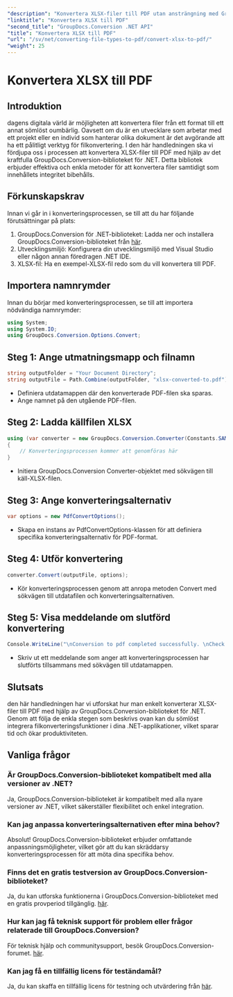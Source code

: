 ```yaml
---
"description": "Konvertera XLSX-filer till PDF utan ansträngning med GroupDocs.Conversion-biblioteket för .NET. Sömlös integration, anpassningsbara alternativ och oklanderliga resultat."
"linktitle": "Konvertera XLSX till PDF"
"second_title": "GroupDocs.Conversion .NET API"
"title": "Konvertera XLSX till PDF"
"url": "/sv/net/converting-file-types-to-pdf/convert-xlsx-to-pdf/"
"weight": 25
---
```


# Konvertera XLSX till PDF

## Introduktion
dagens digitala värld är möjligheten att konvertera filer från ett format till ett annat sömlöst oumbärlig. Oavsett om du är en utvecklare som arbetar med ett projekt eller en individ som hanterar olika dokument är det avgörande att ha ett pålitligt verktyg för filkonvertering. I den här handledningen ska vi fördjupa oss i processen att konvertera XLSX-filer till PDF med hjälp av det kraftfulla GroupDocs.Conversion-biblioteket för .NET. Detta bibliotek erbjuder effektiva och enkla metoder för att konvertera filer samtidigt som innehållets integritet bibehålls.
## Förkunskapskrav
Innan vi går in i konverteringsprocessen, se till att du har följande förutsättningar på plats:
1. GroupDocs.Conversion för .NET-biblioteket: Ladda ner och installera GroupDocs.Conversion-biblioteket från [här](https://releases.groupdocs.com/conversion/net/).
2. Utvecklingsmiljö: Konfigurera din utvecklingsmiljö med Visual Studio eller någon annan föredragen .NET IDE.
3. XLSX-fil: Ha en exempel-XLSX-fil redo som du vill konvertera till PDF.

## Importera namnrymder
Innan du börjar med konverteringsprocessen, se till att importera nödvändiga namnrymder:
```csharp
using System;
using System.IO;
using GroupDocs.Conversion.Options.Convert;
```
## Steg 1: Ange utmatningsmapp och filnamn
```csharp
string outputFolder = "Your Document Directory";
string outputFile = Path.Combine(outputFolder, "xlsx-converted-to.pdf");
```
- Definiera utdatamappen där den konverterade PDF-filen ska sparas.
- Ange namnet på den utgående PDF-filen.
## Steg 2: Ladda källfilen XLSX
```csharp
using (var converter = new GroupDocs.Conversion.Converter(Constants.SAMPLE_XLSX))
{
    // Konverteringsprocessen kommer att genomföras här
}
```
- Initiera GroupDocs.Conversion Converter-objektet med sökvägen till käll-XLSX-filen.
## Steg 3: Ange konverteringsalternativ
```csharp
var options = new PdfConvertOptions();
```
- Skapa en instans av PdfConvertOptions-klassen för att definiera specifika konverteringsalternativ för PDF-format.
## Steg 4: Utför konvertering
```csharp
converter.Convert(outputFile, options);
```
- Kör konverteringsprocessen genom att anropa metoden Convert med sökvägen till utdatafilen och konverteringsalternativen.
## Steg 5: Visa meddelande om slutförd konvertering
```csharp
Console.WriteLine("\nConversion to pdf completed successfully. \nCheck output in {0}", outputFolder);
```
- Skriv ut ett meddelande som anger att konverteringsprocessen har slutförts tillsammans med sökvägen till utdatamappen.

## Slutsats
den här handledningen har vi utforskat hur man enkelt konverterar XLSX-filer till PDF med hjälp av GroupDocs.Conversion-biblioteket för .NET. Genom att följa de enkla stegen som beskrivs ovan kan du sömlöst integrera filkonverteringsfunktioner i dina .NET-applikationer, vilket sparar tid och ökar produktiviteten.
## Vanliga frågor
### Är GroupDocs.Conversion-biblioteket kompatibelt med alla versioner av .NET?
Ja, GroupDocs.Conversion-biblioteket är kompatibelt med alla nyare versioner av .NET, vilket säkerställer flexibilitet och enkel integration.
### Kan jag anpassa konverteringsalternativen efter mina behov?
Absolut! GroupDocs.Conversion-biblioteket erbjuder omfattande anpassningsmöjligheter, vilket gör att du kan skräddarsy konverteringsprocessen för att möta dina specifika behov.
### Finns det en gratis testversion av GroupDocs.Conversion-biblioteket?
Ja, du kan utforska funktionerna i GroupDocs.Conversion-biblioteket med en gratis provperiod tillgänglig. [här](https://releases.groupdocs.com/).
### Hur kan jag få teknisk support för problem eller frågor relaterade till GroupDocs.Conversion?
För teknisk hjälp och communitysupport, besök GroupDocs.Conversion-forumet. [här](https://forum.groupdocs.com/c/conversion/11).
### Kan jag få en tillfällig licens för teständamål?
Ja, du kan skaffa en tillfällig licens för testning och utvärdering från [här](https://purchase.groupdocs.com/temporary-license/).